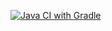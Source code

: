 [![Java CI with Gradle](https://github.com/urii9158/Patterns2/actions/workflows/gradle.yml/badge.svg)](https://github.com/urii9158/Patterns2/actions/workflows/gradle.yml)
